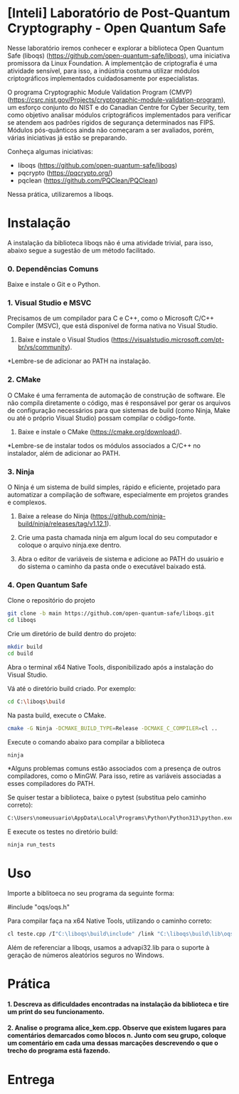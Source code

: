 # [Inteli] Laboratório de Post-Quantum Cryptography - Open Quantum Safe

Nesse laboratório iremos conhecer e explorar a biblioteca Open Quantum Safe (liboqs) (https://github.com/open-quantum-safe/liboqs), uma iniciativa promissora da Linux Foundation. A implementção de criptografia é uma atividade sensível, para isso, a indústria costuma utilizar módulos criptográficos implementados cuidadosamente por especialistas. 

O programa Cryptographic Module Validation Program (CMVP) (https://csrc.nist.gov/Projects/cryptographic-module-validation-program), um esforço conjunto do NIST e do Canadian Centre for Cyber Security, tem como objetivo analisar módulos criptográficos implementados para verificar se atendem aos padrões rígidos de segurança determinados nas FIPS. Módulos pós-quânticos ainda não começaram a ser avaliados, porém, várias iniciativas já estão se preparando. 

Conheça algumas iniciativas: 

- liboqs (https://github.com/open-quantum-safe/liboqs)
- pqcrypto (https://pqcrypto.org/)
- pqclean (https://github.com/PQClean/PQClean)

Nessa prática, utilizaremos a liboqs.

# Instalação

A instalação da biblioteca liboqs não é uma atividade trivial, para isso, abaixo segue a sugestão de um método facilitado. 

### 0. Dependências Comuns

Baixe e instale o Git e o Python.

### 1. Visual Studio e MSVC

Precisamos de um compilador para C e C++, como o Microsoft C/C++ Compiler (MSVC), que está disponível de forma nativa no Visual Studio.

1. Baixe e instale o Visual Studios (https://visualstudio.microsoft.com/pt-br/vs/community).

*Lembre-se de adicionar ao PATH na instalação. 

### 2. CMake

O CMake é uma ferramenta de automação de construção de software. Ele não compila diretamente o código, mas é responsável por gerar os arquivos de configuração necessários para que sistemas de build (como Ninja, Make ou até o próprio Visual Studio) possam compilar o código-fonte.

1. Baixe e instale o CMake (https://cmake.org/download/).

*Lembre-se de instalar todos os módulos associados a C/C++ no instalador, além de adicionar ao PATH. 

### 3. Ninja

O Ninja é um sistema de build simples, rápido e eficiente, projetado para automatizar a compilação de software, especialmente em projetos grandes e complexos.

1. Baixe a release do Ninja (https://github.com/ninja-build/ninja/releases/tag/v1.12.1).

2. Crie uma pasta chamada ninja em algum local do seu computador e coloque o arquivo ninja.exe dentro. 

3. Abra o editor de variáveis de sistema e adicione ao PATH do usuário e do sistema o caminho da pasta onde o executável baixado está. 

### 4. Open Quantum Safe

Clone o repositório do projeto

```bash
git clone -b main https://github.com/open-quantum-safe/liboqs.git
cd liboqs
```

Crie um diretório de build dentro do projeto:

```bash
mkdir build
cd build
```

Abra o terminal x64 Native Tools, disponibilizado após a instalação do Visual Studio. 

Vá até o diretório build criado. Por exemplo:

```bash
cd C:\liboqs\build
```

Na pasta build, execute o CMake.

```bash
cmake -G Ninja -DCMAKE_BUILD_TYPE=Release -DCMAKE_C_COMPILER=cl ..
```

Execute o comando abaixo para compilar a biblioteca

```bash
ninja
```

*Alguns problemas comuns estão associados com a presença de outros compiladores, como o MinGW. Para isso, retire as variáveis associadas a esses compiladores do PATH. 

Se quiser testar a biblioteca, baixe o pytest (substitua pelo caminho correto):

```bash
C:\Users\nomeusuario\AppData\Local\Programs\Python\Python313\python.exe -m pip install pytest pytest-xdist pyyaml
```

E execute os testes no diretório build:


```bash
ninja run_tests
```

# Uso

Importe a biblitoeca no seu programa da seguinte forma:

#include "oqs/oqs.h"

Para compilar faça na x64 Native Tools, utilizando o caminho correto:

```bash
cl teste.cpp /I"C:\liboqs\build\include" /link "C:\liboqs\build\lib\oqs.lib" advapi32.lib
``` 

Além de referenciar a liboqs, usamos a advapi32.lib para o suporte à geração de números aleatórios seguros no Windows.

# Prática

#### 1. Descreva as dificuldades encontradas na instalação da biblioteca e tire um print do seu funcionamento. 

#### 2. Analise o programa alice_kem.cpp. Observe que existem lugares para comentários demarcados como blocos n. Junto com seu grupo, coloque um comentário em cada uma dessas marcações descrevendo o que o trecho do programa está fazendo. 

###

# Entrega

#### 











